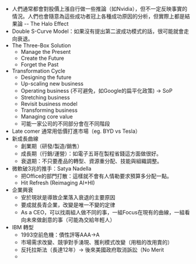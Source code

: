 
* 人們通常都會對股價上漲自行做一些推論（如Nvidia），但不一定反映事實的情況。人們也會隨意為這些成功者冠上各種成功原因的分析，但實際上都是結果論 -- The Halo Effect
* Double S-Curve Model：如果沒有提出第二波成功模式的話，很可能就會走向衰退。
* The Three-Box Solution
	* Manage the Present 
	* Create the Future
	* Forget the Past
* Transformation Cycle
	* Designing the future
	* Up-scaling new business
	* Operating business (不可避免，如Google的扁平化政策) -> SoP
	* Stretching business
	* Revisit business model 
	* Transforming business
	* Managing core value
	* 可能一家公司的不同部分會在不同階段
* Late comer 通常用低價打進市場（eg. BYD vs Tesla）
* 新成長曲線
	* 創業期（研發/製造/銷售）
	* 成長期（行銷/運營）：如電子五哥在製程省錢這方面做很好。
	* 衰退期：不只要產品的轉型、資源重分配、技能與組織調整。
* 微軟破3兆的推手：Satya Nadella
	* 把Office的部門打散：這樣就不會有人情勒要求預算多分配一點。
	* Hit Refresh (Reimaging AI+HI)
* 企業興衰
	* 安於現狀是導致企業落入衰退的主要原因
	* 要成就長青企業，改變是唯一不變的定律
	* As a CEO，可以找兩組人做不同的事，一組Focus在現有的曲線，一組看向未來做創意的事（可能為交給年輕人）
* IBM 轉型
	* 1993空前危機：債性評等AAA->A
	* 市場需求改變、競爭對手湧現、獲利模式改變（用租的改用賣的）
	* 反托拉斯法（長達12年）-> 後來美國政府取消訴訟（No Merit
	* 